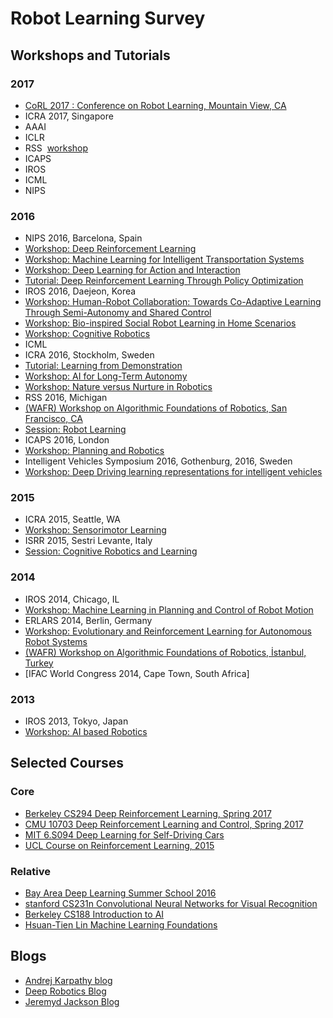 # Robot Learning Survey

## Workshops and Tutorials
### 2017
- [CoRL 2017 : Conference on Robot Learning, Mountain View, CA](http://www.robot-learning.org/home)
- ICRA 2017, Singapore
- AAAI
- ICLR
- RSS
  [workshop](http://www.roboticsconference.org/program/workshops/) 
- ICAPS
- IROS
- ICML
- NIPS

### 2016
- NIPS 2016, Barcelona, Spain
 - [Workshop: Deep Reinforcement Learning](https://sites.google.com/site/deeprlnips2016/)
 - [Workshop: Machine Learning for Intelligent Transportation Systems](https://sites.google.com/site/nips2016intelligenttrans/home)
 - [Workshop: Deep Learning for Action and Interaction](https://sites.google.com/site/nips16interaction/)
 - [Tutorial: Deep Reinforcement Learning Through Policy Optimization](https://nips.cc/Conferences/2016/Schedule?showEvent=6198)
- IROS 2016, Daejeon, Korea
 - [Workshop: Human-Robot Collaboration: Towards Co-Adaptive Learning Through Semi-Autonomy and Shared Control](http://www.ausy.tu-darmstadt.de/Workshops/IROS2016)
 - [Workshop: Bio-inspired Social Robot Learning in Home Scenarios](https://www2.informatik.uni-hamburg.de/wtm/SocialRobotsWorkshop2016/index.php)
 - [Workshop: Cognitive Robotics](http://www.cse.unsw.edu.au/~cogrob/2016/)
- ICML
- ICRA 2016, Stockholm, Sweden
 - [Tutorial: Learning from Demonstration](http://lasa.epfl.ch/tutorialICRA16/)
 - [Workshop: AI for Long-Term Autonomy](https://sites.google.com/site/icra2016ailta/)
 - [Workshop: Nature versus Nurture in Robotics](http://mobilemanipulation.org/nvsn/)
- RSS 2016, Michigan
- [(WAFR)  Workshop on Algorithmic Foundations of Robotics, San Francisco, CA](http://wafr2016.berkeley.edu/index.html)
 - [Session: Robot Learning](http://wafr2016.berkeley.edu/program.html#session9)
- ICAPS 2016, London
 - [Workshop: Planning and Robotics](http://icaps16.icaps-conference.org/planrob.html)
- Intelligent Vehicles Symposium 2016, Gothenburg, 2016, Sweden
 - [Workshop: Deep Driving learning representations for intelligent vehicles](http://iv2016.berkeleyvision.org/)


### 2015
- ICRA 2015, Seattle, WA
 - [Workshop: Sensorimotor Learning](http://sensorimotor-learning.mit.edu/)
- ISRR 2015, Sestri Levante, Italy 
 - [Session: Cognitive Robotics and Learning](http://www.isrr-2015.org/index.php/program/technical-program.html#cognitive)


### 2014
- IROS 2014, Chicago, IL
 - [Workshop: Machine Learning in Planning and Control of Robot Motion](https://www.cs.unm.edu/amprg/mlpc14Workshop/proceedings.html)
- ERLARS 2014, Berlin, Germany
 - [Workshop: Evolutionary and Reinforcement Learning for Autonomous Robot Systems](http://www.erlars.org/)
- [(WAFR)  Workshop on Algorithmic Foundations of Robotics, İstanbul, Turkey](http://robot.cmpe.boun.edu.tr/wafr2014/)
- [IFAC World Congress 2014, Cape Town, South Africa]
 
### 2013
- IROS 2013, Tokyo, Japan
 - [Workshop: AI based Robotics](https://robohow.eu/workshops/ai-based-robotics-iros-2013/program)
 
## Selected Courses
### Core
- [Berkeley CS294 Deep Reinforcement Learning, Spring 2017](http://rll.berkeley.edu/deeprlcourse/)
- [CMU 10703 Deep Reinforcement Learning and Control, Spring 2017](https://katefvision.github.io/)
- [MIT 6.S094 Deep Learning for Self-Driving Cars](http://selfdrivingcars.mit.edu/)
- [UCL Course on Reinforcement Learning, 2015](http://www0.cs.ucl.ac.uk/staff/d.silver/web/Teaching.html)

### Relative
- [Bay Area Deep Learning Summer School 2016](https://www.bayareadlschool.org/)
- [stanford CS231n Convolutional Neural Networks for Visual Recognition](http://cs231n.stanford.edu/syllabus.html)
- [Berkeley CS188 Introduction to AI](http://ai.berkeley.edu/lecture_videos.html)
- [Hsuan-Tien Lin Machine Learning Foundations](http://www.csie.ntu.edu.tw/~htlin/mooc/)

## Blogs
- [Andrej Karpathy blog](http://karpathy.github.io/)
- [Deep Robotics Blog](https://vmayoral.github.io/)
- [Jeremyd Jackson Blog](http://www.jeremydjacksonphd.com/category/deep-learning/)
